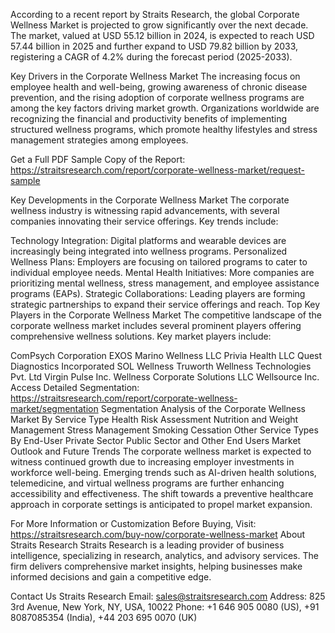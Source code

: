 According to a recent report by Straits Research, the global Corporate Wellness Market is projected to grow significantly over the next decade. The market, valued at USD 55.12 billion in 2024, is expected to reach USD 57.44 billion in 2025 and further expand to USD 79.82 billion by 2033, registering a CAGR of 4.2% during the forecast period (2025-2033).

Key Drivers in the Corporate Wellness Market
The increasing focus on employee health and well-being, growing awareness of chronic disease prevention, and the rising adoption of corporate wellness programs are among the key factors driving market growth. Organizations worldwide are recognizing the financial and productivity benefits of implementing structured wellness programs, which promote healthy lifestyles and stress management strategies among employees.

Get a Full PDF Sample Copy of the Report: https://straitsresearch.com/report/corporate-wellness-market/request-sample

Key Developments in the Corporate Wellness Market
The corporate wellness industry is witnessing rapid advancements, with several companies innovating their service offerings. Key trends include:

Technology Integration: Digital platforms and wearable devices are increasingly being integrated into wellness programs.
Personalized Wellness Plans: Employers are focusing on tailored programs to cater to individual employee needs.
Mental Health Initiatives: More companies are prioritizing mental wellness, stress management, and employee assistance programs (EAPs).
Strategic Collaborations: Leading players are forming strategic partnerships to expand their service offerings and reach.
Top Key Players in the Corporate Wellness Market
The competitive landscape of the corporate wellness market includes several prominent players offering comprehensive wellness solutions. Key market players include:

ComPsych Corporation
EXOS
Marino Wellness LLC
Privia Health LLC
Quest Diagnostics Incorporated
SOL Wellness
Truworth Wellness Technologies Pvt. Ltd
Virgin Pulse Inc.
Wellness Corporate Solutions LLC
Wellsource Inc.
Access Detailed Segmentation: https://straitsresearch.com/report/corporate-wellness-market/segmentation
Segmentation Analysis of the Corporate Wellness Market
By Service Type
Health Risk Assessment
Nutrition and Weight Management
Stress Management
Smoking Cessation
Other Service Types
By End-User
Private Sector
Public Sector and Other End Users
Market Outlook and Future Trends
The corporate wellness market is expected to witness continued growth due to increasing employer investments in workforce well-being. Emerging trends such as AI-driven health solutions, telemedicine, and virtual wellness programs are further enhancing accessibility and effectiveness. The shift towards a preventive healthcare approach in corporate settings is anticipated to propel market expansion.

For More Information or Customization Before Buying, Visit: https://straitsresearch.com/buy-now/corporate-wellness-market
About Straits Research
Straits Research is a leading provider of business intelligence, specializing in research, analytics, and advisory services. The firm delivers comprehensive market insights, helping businesses make informed decisions and gain a competitive edge.

Contact Us
Straits Research
Email: sales@straitsresearch.com
Address: 825 3rd Avenue, New York, NY, USA, 10022
Phone: +1 646 905 0080 (US), +91 8087085354 (India), +44 203 695 0070 (UK)
